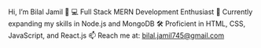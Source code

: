 Hi, I’m Bilal Jamil 👋
💻 Full Stack MERN Development Enthusiast
🌱 Currently expanding my skills in Node.js and MongoDB
🛠 Proficient in HTML, CSS, JavaScript, and React.js
📫 Reach me at: bilal.jamil745@gmail.com

<!---
BilalJamil-Github/BilalJamil-Github is a ✨ special ✨ repository because its `README.md` (this file) appears on your GitHub profile.
You can click the Preview link to take a look at your changes.
--->
